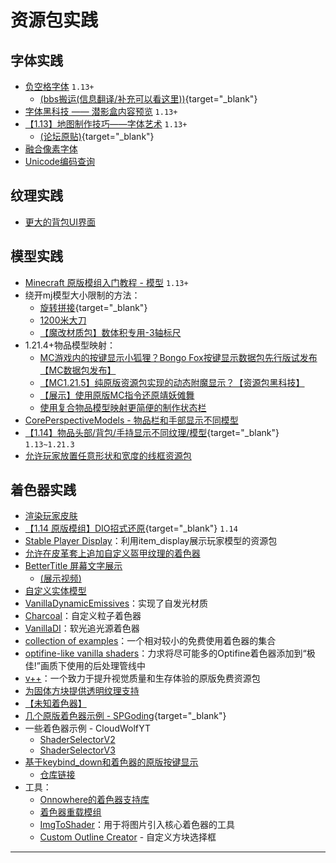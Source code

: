 # 资源包实践
<ColorLine :height="4"/>

## 字体实践
- [负空格字体](https://github.com/AmberWat/NegativeSpaceFont) `1.13+`
  - [(bbs搬运(信息翻译/补充可以看这里))](/datapack-index/save/1052254.html){target="_blank"}
- [字体黑科技 —— 潜影盒内容预览](https://www.bilibili.com/video/av67508247) `1.13+`
- [【1.13】地图制作技巧——字体艺术](https://ououn.github.io/minecraft.html) `1.13+`
  - [(论坛原贴)](/datapack-index/save/835539.html){target="_blank"}
- [融合像素字体](https://github.com/TakWolf/fusion-pixel-font)
- [Unicode编码查询](https://util.unicode.org/UnicodeJsps/character.jsp)

## 纹理实践
- [更大的背包UI界面](https://cdn.discordapp.com/attachments/1287613334300135457/1289298256097968294/ui.zip?ex=66f85012&is=66f6fe92&hm=ffb8b598df564c2c487db51dfc716557e2d20ff927acb583cbd96480068b2ecf&) 

## 模型实践
- [Minecraft 原版模组入门教程 - 模型](https://zhangshenxing.github.io/VanillaModTutorial/#%E6%A8%A1%E5%9E%8B) `1.13+`
- 绕开mj模型大小限制的方法：
  - [旋转拼接](/datapack-index/save/637959.html){target="_blank"}&nbsp;&nbsp;
  - [1200米大刀](https://www.bilibili.com/video/av24626290/)&nbsp;&nbsp;
  - [【魔改材质包】数体积专用-3轴标尺](https://www.bilibili.com/video/av39646162/)
- 1.21.4+物品模型映射：
  - [MC游戏内的按键显示小狐狸？Bongo Fox按键显示数据包先行版试发布【MC数据包发布】](https://www.bilibili.com/video/BV1DcfxY5Ep5/)
  - [【MC1.21.5】纯原版资源包实现的动态附魔显示？【资源包黑科技】](https://www.bilibili.com/video/BV1FGo8YiEDt/)
  - [【展示】使用原版MC指令还原靖妖傩舞](https://www.bilibili.com/video/BV1VDAPeKE5q/)
  - [使用复合物品模型映射更简便的制作状态栏](/resources/dust/7/状态栏.md) 
- [CorePerspectiveModels - 物品栏和手部显示不同模型](https://github.com/ShockMicro/CorePerspectiveModels)
- [【1.14】物品头部/背包/手持显示不同纹理/模型](/datapack-index/save/833056.html){target="_blank"} `1.13~1.21.3`
- [允许玩家放置任意形状和宽度的线框资源包](https://github.com/HalbFettKaese/WireframeDisplay)

## 着色器实践
- [渲染玩家皮肤](https://github.com/JNNGL/vanilla-shaders/tree/main/fancy_player_models)
- [【1.14 原版模组】DIO招式还原](/datapack-index/save/861017.html){target="_blank"} `1.14`
- [Stable Player Display](https://github.com/bradleyq/stable_player_display)：利用item_display展示玩家模型的资源包
- [允许在皮革套上追加自定义盔甲纹理的着色器](https://github.com/Ancientkingg/fancyPants)
- [BetterTitle 屏幕文字展示](https://github.com/Huoyuyuyu/BetterTitle)&nbsp;&nbsp;&nbsp;
  - [(展示视频)](https://www.bilibili.com/video/BV1AcvyeyECH/)
- [自定义实体模型](https://github.com/DartCat25/CEM-S)
- [VanillaDynamicEmissives](https://github.com/ShockMicro/VanillaDynamicEmissives?)：实现了自发光材质
- [Charcoal](https://github.com/ps-dps/mc-Charcoal)：自定义粒子着色器
- [VanillaDI](https://github.com/JNNGL/VanillaDI/)：软光追光源着色器
- [collection of examples](https://github.com/McTsts/mc-core-shaders?)：一个相对较小的免费使用着色器的集合
- [optifine-like vanilla shaders](https://github.com/bradleyq/mc_vanilla_shaders?)：力求将尽可能多的Optifine着色器添加到“极佳!”画质下使用的后处理管线中
-  [v++](https://github.com/Godlander/vpp?)：一个致力于提升视觉质量和生存体验的原版免费资源包
-  [为固体方块提供透明纹理支持](https://ewanhowell.com/resourcepacks/solid-block-transparency-support/)
-  [【未知着色器】](https://share.weiyun.com/VrGBMgwq)
- [几个原版着色器示例 - SPGoding](/datapack-index/save/917679.html){target="_blank"}
- 一些着色器示例 - CloudWolfYT
  - [ShaderSelectorV2](https://github.com/CloudWolfYT/ShaderSelectorV2)
  - [ShaderSelectorV3](https://github.com/CloudWolfYT/ShaderSelectorV3)
- [基于keybind_down和着色器的原版按键显示](/feature/archive/202508/2/content.md)
  - [仓库链接](https://github.com/Huoyuyuyu/KeyDisplay)
-  工具：
   -  [Onnowhere的着色器支持库](https://github.com/onnowhere/core_shaders/blob/master/.shader_utils/vsh_util.glsl)
   -  [着色器重载模组](https://www.curseforge.com/minecraft/mc-mods/shader-reload)
   -  [ImgToShader](https://non0reo.github.io/ImgToShader/)：用于将图片引入核心着色器的工具
   -  [Custom Outline Creator](https://enchanted.games/app/custom-outlines/) - 自定义方块选择框

---
<script setup>
import { useData } from 'vitepress'
import ColorLine from '/.vitepress/vue/ColorLine.vue'
const { isDark } = useData()
</script>

<ClientOnly>
  <GiscusComment
    repo="CR-019/datapack-index"
    repoId="R_kgDONRhuqw"
    category="闲聊 Chats"
    categoryId="DIC_kwDONRhuq84CkchW"
    mapping="number"
    term="10"
    :strict="false"
    :reactionsEnabled="true"
    emitMetadata="0"
    inputPosition="top"
    :theme="isDark ? 'dark' : 'light'"
    lang="zh-CN"
    loading="lazy"
    class="giscus-wrapper"
  />
</ClientOnly>

<style>
.giscus-wrapper {
  margin: 3rem auto;
  max-width: 800px;
  padding-top: 2rem;
  border-top: 1px solid var(--vp-c-divider);
}
</style>